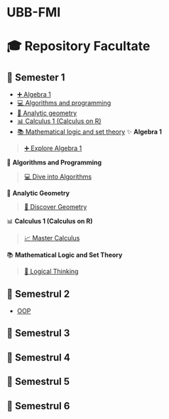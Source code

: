 # UBB-FMI
# 🎓 Repository Facultate

## 📂 Semester 1
- [➕ Algebra 1](./Sem1/Algebra%201)
- [💻 Algorithms and programming](./Sem1/Algorithms%20and%20programming)
- [📐 Analytic geometry](./Sem1/Analytic%20Geometry)
- [📊 Calculus 1 (Calculus on R)](./Sem1/Calculus%201%20%28Calculus%20on%20R%29)
- [📚 Mathematical logic and set theory](./Sem1/Mathematical%20logic%20and%20set%20theory)
✨ **Algebra 1**  
> [➕ Explore Algebra 1](./Sem1/Algebra%201)

🚀 **Algorithms and Programming**  
> [💻 Dive into Algorithms](./Sem1/Algorithms%20and%20Programming)

📐 **Analytic Geometry**  
> [📏 Discover Geometry](./Sem1/Analytic%20Geometry)

📊 **Calculus 1 (Calculus on R)**  
> [📈 Master Calculus](./Sem1/Calculus%201%20%28Calculus%20on%20R%29)

📚 **Mathematical Logic and Set Theory**  
> [🧠 Logical Thinking](./Sem1/Mathematical%20Logic%20and%20Set%20Theory)
## 📂 Semestrul 2

- [OOP](./Sem2/OOP)
## 📂 Semestrul 3
## 📂 Semestrul 4
## 📂 Semestrul 5
## 📂 Semestrul 6
